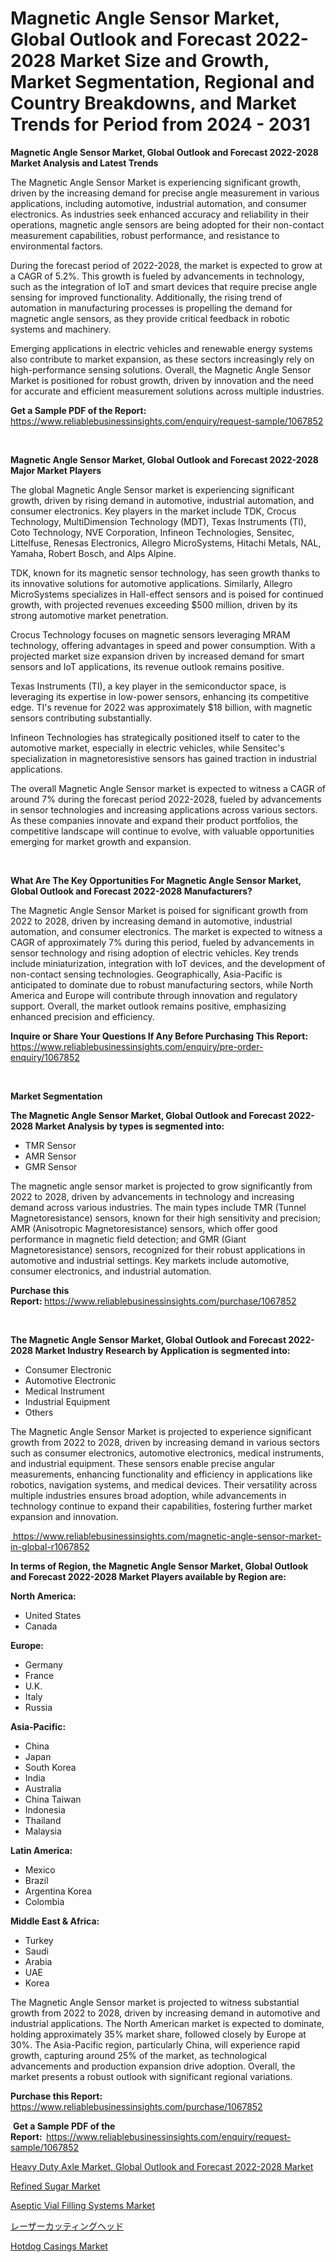 <p><h1>Magnetic Angle Sensor Market, Global Outlook and Forecast 2022-2028 Market Size and Growth, Market Segmentation, Regional and Country Breakdowns, and Market Trends for Period from 2024 -  2031</h1></p><p><strong>Magnetic Angle Sensor Market, Global Outlook and Forecast 2022-2028 Market Analysis and Latest Trends</strong></p>
<p><p>The Magnetic Angle Sensor Market is experiencing significant growth, driven by the increasing demand for precise angle measurement in various applications, including automotive, industrial automation, and consumer electronics. As industries seek enhanced accuracy and reliability in their operations, magnetic angle sensors are being adopted for their non-contact measurement capabilities, robust performance, and resistance to environmental factors.</p><p>During the forecast period of 2022-2028, the market is expected to grow at a CAGR of 5.2%. This growth is fueled by advancements in technology, such as the integration of IoT and smart devices that require precise angle sensing for improved functionality. Additionally, the rising trend of automation in manufacturing processes is propelling the demand for magnetic angle sensors, as they provide critical feedback in robotic systems and machinery.</p><p>Emerging applications in electric vehicles and renewable energy systems also contribute to market expansion, as these sectors increasingly rely on high-performance sensing solutions. Overall, the Magnetic Angle Sensor Market is positioned for robust growth, driven by innovation and the need for accurate and efficient measurement solutions across multiple industries.</p></p>
<p><strong>Get a Sample PDF of the Report:&nbsp;</strong> <a href="https://www.reliablebusinessinsights.com/enquiry/request-sample/1067852">https://www.reliablebusinessinsights.com/enquiry/request-sample/1067852</a></p>
<p>&nbsp;</p>
<p><strong>Magnetic Angle Sensor Market, Global Outlook and Forecast 2022-2028 Major Market Players</strong></p>
<p><p>The global Magnetic Angle Sensor market is experiencing significant growth, driven by rising demand in automotive, industrial automation, and consumer electronics. Key players in the market include TDK, Crocus Technology, MultiDimension Technology (MDT), Texas Instruments (TI), Coto Technology, NVE Corporation, Infineon Technologies, Sensitec, Littelfuse, Renesas Electronics, Allegro MicroSystems, Hitachi Metals, NAL, Yamaha, Robert Bosch, and Alps Alpine.</p><p>TDK, known for its magnetic sensor technology, has seen growth thanks to its innovative solutions for automotive applications. Similarly, Allegro MicroSystems specializes in Hall-effect sensors and is poised for continued growth, with projected revenues exceeding $500 million, driven by its strong automotive market penetration.</p><p>Crocus Technology focuses on magnetic sensors leveraging MRAM technology, offering advantages in speed and power consumption. With a projected market size expansion driven by increased demand for smart sensors and IoT applications, its revenue outlook remains positive.</p><p>Texas Instruments (TI), a key player in the semiconductor space, is leveraging its expertise in low-power sensors, enhancing its competitive edge. TI's revenue for 2022 was approximately $18 billion, with magnetic sensors contributing substantially.</p><p>Infineon Technologies has strategically positioned itself to cater to the automotive market, especially in electric vehicles, while Sensitec's specialization in magnetoresistive sensors has gained traction in industrial applications.</p><p>The overall Magnetic Angle Sensor market is expected to witness a CAGR of around 7% during the forecast period 2022-2028, fueled by advancements in sensor technologies and increasing applications across various sectors. As these companies innovate and expand their product portfolios, the competitive landscape will continue to evolve, with valuable opportunities emerging for market growth and expansion.</p></p>
<p>&nbsp;</p>
<p><strong>What Are The Key Opportunities For Magnetic Angle Sensor Market, Global Outlook and Forecast 2022-2028 Manufacturers?</strong></p>
<p><p>The Magnetic Angle Sensor Market is poised for significant growth from 2022 to 2028, driven by increasing demand in automotive, industrial automation, and consumer electronics. The market is expected to witness a CAGR of approximately 7% during this period, fueled by advancements in sensor technology and rising adoption of electric vehicles. Key trends include miniaturization, integration with IoT devices, and the development of non-contact sensing technologies. Geographically, Asia-Pacific is anticipated to dominate due to robust manufacturing sectors, while North America and Europe will contribute through innovation and regulatory support. Overall, the market outlook remains positive, emphasizing enhanced precision and efficiency.</p></p>
<p><strong>Inquire or Share Your Questions If Any Before Purchasing This Report:</strong> <a href="https://www.reliablebusinessinsights.com/enquiry/pre-order-enquiry/1067852">https://www.reliablebusinessinsights.com/enquiry/pre-order-enquiry/1067852</a></p>
<p>&nbsp;</p>
<p><strong>Market Segmentation</strong></p>
<p><strong>The Magnetic Angle Sensor Market, Global Outlook and Forecast 2022-2028 Market Analysis by types is segmented into:</strong></p>
<p><ul><li>TMR Sensor</li><li>AMR Sensor</li><li>GMR Sensor</li></ul></p>
<p><p>The magnetic angle sensor market is projected to grow significantly from 2022 to 2028, driven by advancements in technology and increasing demand across various industries. The main types include TMR (Tunnel Magnetoresistance) sensors, known for their high sensitivity and precision; AMR (Anisotropic Magnetoresistance) sensors, which offer good performance in magnetic field detection; and GMR (Giant Magnetoresistance) sensors, recognized for their robust applications in automotive and industrial settings. Key markets include automotive, consumer electronics, and industrial automation.</p></p>
<p><strong>Purchase this Report:&nbsp;</strong><a href="https://www.reliablebusinessinsights.com/purchase/1067852">https://www.reliablebusinessinsights.com/purchase/1067852</a></p>
<p>&nbsp;</p>
<p><strong>The Magnetic Angle Sensor Market, Global Outlook and Forecast 2022-2028 Market Industry Research by Application is segmented into:</strong></p>
<p><ul><li>Consumer Electronic</li><li>Automotive Electronic</li><li>Medical Instrument</li><li>Industrial Equipment</li><li>Others</li></ul></p>
<p><p>The Magnetic Angle Sensor Market is projected to experience significant growth from 2022 to 2028, driven by increasing demand in various sectors such as consumer electronics, automotive electronics, medical instruments, and industrial equipment. These sensors enable precise angular measurements, enhancing functionality and efficiency in applications like robotics, navigation systems, and medical devices. Their versatility across multiple industries ensures broad adoption, while advancements in technology continue to expand their capabilities, fostering further market expansion and innovation.</p></p>
<p><a href="https://www.reliablebusinessinsights.com/magnetic-angle-sensor-market-in-global-r1067852">&nbsp;https://www.reliablebusinessinsights.com/magnetic-angle-sensor-market-in-global-r1067852</a></p>
<p><strong>In terms of Region, the Magnetic Angle Sensor Market, Global Outlook and Forecast 2022-2028 Market Players available by Region are:</strong></p>
<p>
    <p> <strong> North America: </strong>
        <ul>
            <li>United States</li>
            <li>Canada</li>
        </ul>
        </p> 
    <p> <strong> Europe: </strong>
        <ul>
            <li>Germany</li>
            <li>France</li>
            <li>U.K.</li>
            <li>Italy</li>
            <li>Russia</li>
        </ul>
        </p> 
    <p> <strong> Asia-Pacific: </strong>
        <ul>
            <li>China</li>
            <li>Japan</li>
            <li>South Korea</li>
            <li>India</li>
            <li>Australia</li>
            <li>China Taiwan</li>
            <li>Indonesia</li>
            <li>Thailand</li>
            <li>Malaysia</li>
        </ul>
        </p> 
    <p> <strong> Latin America: </strong>
        <ul>
            <li>Mexico</li>
            <li>Brazil</li>
            <li>Argentina Korea</li>
            <li>Colombia</li>
        </ul>
        </p> 
    <p> <strong> Middle East & Africa: </strong>
        <ul>
            <li>Turkey</li>
            <li>Saudi</li>
            <li>Arabia</li>
            <li>UAE</li>
            <li>Korea</li>
        </ul>
    </p>
    </p>
<p><p>The Magnetic Angle Sensor market is projected to witness substantial growth from 2022 to 2028, driven by increasing demand in automotive and industrial applications. The North American market is expected to dominate, holding approximately 35% market share, followed closely by Europe at 30%. The Asia-Pacific region, particularly China, will experience rapid growth, capturing around 25% of the market, as technological advancements and production expansion drive adoption. Overall, the market presents a robust outlook with significant regional variations.</p></p>
<p><strong>Purchase this Report: </strong><a href="https://www.reliablebusinessinsights.com/purchase/1067852">https://www.reliablebusinessinsights.com/purchase/1067852</a></p>
<p>&nbsp;<strong>Get a Sample PDF of the Report:&nbsp;&nbsp;</strong><a href="https://www.reliablebusinessinsights.com/enquiry/request-sample/1067852">https://www.reliablebusinessinsights.com/enquiry/request-sample/1067852</a></p>
<p><strong></strong></p>
<p><p><a href="https://github.com/arionmp/Market-Research-Report-List-5/blob/main/heavy-duty-axle-market-global-outlook-and-forecast-2022-2028-market.md">Heavy Duty Axle Market, Global Outlook and Forecast 2022-2028 Market</a></p><p><a href="https://medium.com/@gracielawharris42024/refined-sugar-market-investigation-industry-evolution-and-forecast-till-2031-dd56db323420">Refined Sugar Market</a></p><p><a href="https://issuu.com/reportprime-2/docs/aseptic-vial-filling-systems-market_fab153329382d3">Aseptic Vial Filling Systems Market</a></p><p><a href="https://medium.com/@shuvohaque77/%E5%B8%82%E5%A0%B4%E4%BA%88%E6%B8%AC%E3%81%AE%E5%A4%89%E5%8C%96-%E3%82%B0%E3%83%AD%E3%83%BC%E3%83%90%E3%83%AB%E3%83%AC%E3%83%BC%E3%82%B6%E3%83%BC%E3%82%AB%E3%83%83%E3%83%86%E3%82%A3%E3%83%B3%E3%82%B0%E3%83%98%E3%83%83%E3%83%89%E5%B8%82%E5%A0%B4%E3%81%AE%E5%8B%95%E5%90%91%E3%81%A8%E4%BB%8A%E5%BE%8C%E3%81%AE%E3%83%88%E3%83%AC%E3%83%B3%E3%83%89-2024%E5%B9%B4-2031%E5%B9%B4-d7e4ded3ba03">レーザーカッティングヘッド</a></p><p><a href="https://medium.com/@gracielawharris42024/hotdog-casings-market-essentials-key-market-players-demand-drivers-and-roi-potential-forecasted-e7ab8f2f5aaa">Hotdog Casings Market</a></p></p>